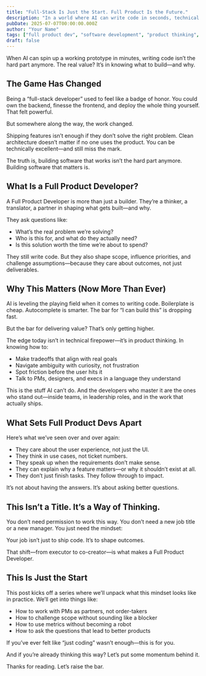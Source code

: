 ```yaml
---
title: "Full-Stack Is Just the Start. Full Product Is the Future."
description: "In a world where AI can write code in seconds, technical skills aren't enough. Here's why it's time to think like a Full Product Developer."
pubDate: 2025-07-07T00:00:00.000Z
author: "Your Name"
tags: ["full product dev", "software development", "product thinking", "developer growth"]
draft: false
---
```


When AI can spin up a working prototype in minutes, writing code isn’t the hard part anymore. The real value? It’s in knowing what to build—and why.

## The Game Has Changed

Being a “full-stack developer” used to feel like a badge of honor. You could own the backend, finesse the frontend, and deploy the whole thing yourself. That felt powerful.

But somewhere along the way, the work changed.

Shipping features isn’t enough if they don’t solve the right problem. Clean architecture doesn’t matter if no one uses the product. You can be technically excellent—and still miss the mark.

The truth is, building software that works isn’t the hard part anymore. Building software that matters is.

## What Is a Full Product Developer?

A Full Product Developer is more than just a builder. They’re a thinker, a translator, a partner in shaping what gets built—and why.

They ask questions like:
- What’s the real problem we’re solving?
- Who is this for, and what do they actually need?
- Is this solution worth the time we’re about to spend?

They still write code. But they also shape scope, influence priorities, and challenge assumptions—because they care about outcomes, not just deliverables.

## Why This Matters (Now More Than Ever)

AI is leveling the playing field when it comes to writing code. Boilerplate is cheap. Autocomplete is smarter. The bar for “I can build this” is dropping fast.

But the bar for delivering value? That’s only getting higher.

The edge today isn’t in technical firepower—it’s in product thinking. In knowing how to:
- Make tradeoffs that align with real goals
- Navigate ambiguity with curiosity, not frustration
- Spot friction before the user hits it
- Talk to PMs, designers, and execs in a language they understand

This is the stuff AI can’t do. And the developers who master it are the ones who stand out—inside teams, in leadership roles, and in the work that actually ships.

## What Sets Full Product Devs Apart

Here’s what we’ve seen over and over again:
- They care about the user experience, not just the UI.
- They think in use cases, not ticket numbers.
- They speak up when the requirements don’t make sense.
- They can explain why a feature matters—or why it shouldn’t exist at all.
- They don’t just finish tasks. They follow through to impact.

It’s not about having the answers. It’s about asking better questions.

## This Isn’t a Title. It’s a Way of Thinking.

You don’t need permission to work this way. You don’t need a new job title or a new manager. You just need the mindset:

Your job isn’t just to ship code. It’s to shape outcomes.

That shift—from executor to co-creator—is what makes a Full Product Developer.

## This Is Just the Start

This post kicks off a series where we’ll unpack what this mindset looks like in practice. We’ll get into things like:
- How to work with PMs as partners, not order-takers
- How to challenge scope without sounding like a blocker
- How to use metrics without becoming a robot
- How to ask the questions that lead to better products

If you’ve ever felt like “just coding” wasn’t enough—this is for you.

And if you’re already thinking this way? Let’s put some momentum behind it.

Thanks for reading. Let’s raise the bar.

